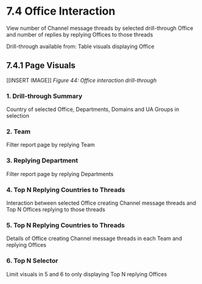 # 7.4 Office Interaction
View number of Channel message threads by selected drill-through Office and number of replies by replying Offices to those threads

Drill-through available from: 
Table visuals displaying Office

## 7.4.1 Page Visuals

[[INSERT IMAGE]] *Figure 44: Office interaction drill-through*

### 1.	Drill-through Summary
Country of selected Office, Departments, Domains and UA Groups in selection

### 2.	Team
Filter report page by replying Team

### 3.	Replying Department
Filter report page by replying Departments

### 4.	Top N Replying Countries to Threads
Interaction between selected Office creating Channel message threads and Top N Offices replying to those threads

### 5.	Top N Replying Countries to Threads
Details of Office creating Channel message threads in each Team and replying Offices

### 6.	Top N Selector
Limit visuals in 5 and 6 to only displaying Top N replying Offices
